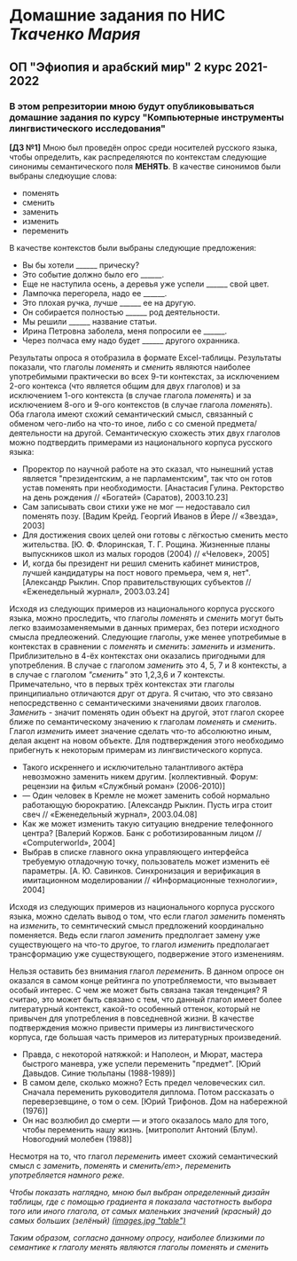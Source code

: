 # Домашние задания по НИС *Ткаченко Мария*
## ОП "Эфиопия и арабский мир" 2 курс 2021-2022

### В этом репрезитории мною будут опубликовываться домашние задания по курсу **"Компьютерные инструменты лингвистического исследования"** 

**[ДЗ №1]** 
Мною был проведён опрос среди носителей русского языка, чтобы определить, как распределяются по контекстам следующие синонимы семантического поля **МЕНЯТЬ**. В качестве синонимов были выбраны следюущие слова:
<ul> 
  <li>поменять</li>
  <li>сменить</li>
  <li>заменить</li>
  <li>изменить</li>
  <li>переменить</li>
</ul>
  
В качестве контекстов были выбраны следующие предложения:
  
<ul> 
    <li>Вы бы хотели ______ прическу?</li>
<li>Это событие должно было его ______.</li>			
<li>Еще не наступила осень, а деревья уже успели  ______ свой цвет.</li>			
<li>Лампочка перегорела, надо ее ______.</li>			
<li>Это плохая ручка, лучше ______ ее на другую.</li>			
<li>Он собирается полностью ______ род деятельности.</li>			
<li>Мы решили ______ название статьи.</li>			
<li>Ирина Петровна заболела, меня попросили ее ______.</li>			
<li>Через полчаса ему надо будет ______ другого охранника.</li>			
</ul>

Результаты опроса я отобразила в формате Excel-таблицы. Результаты показали, что глаголы <em>поменять</em> и <em>сменить</em> являются наиболее употребимыми практически во всех 9-ти контекстах, за исключением 2-ого контекса (что является общим для двух глаголов) и за исключением 1-ого контекста (в случае глагола <em>поменять</em>) и за исключением 8-ого и 9-ого контекстов (в случае глагола <em>поменять</em>).  Оба глагола имеют схожий семантический смысл, связанный с обменом чего-либо на что-то иное, либо с со сменой предмета/деятельности на другой. Семантическую схожесть этих двух глаголов можно подтвердить примерами из национального корпуса русского языка:
<ul>
 <li>Проректор по научной работе на это сказал, что нынешний устав является "президентским, а не парламентским", так что он готов устав поменять при необходимости. [Анастасия Гулина. Ректорство на день рождения // «Богатей» (Саратов), 2003.10.23]</li>
  <li>Сам записывать свои стихи уже не мог ― недоставало сил поменять позу. [Вадим Крейд. Георгий Иванов в Йере // «Звезда», 2003]</li>
  <li>Для достижения своих целей они готовы с лёгкостью сменить место жительства. [Ю. Ф. Флоринская, Т. Г. Рощина. Жизненные планы выпускников школ из малых городов (2004) // «Человек», 2005]</li>
  <li>И, когда бы президент ни решил сменить кабинет министров, лучшей кандидатуры на пост нового премьера, чем я, нет". [Александр Рыклин. Спор правительствующих субъектов // «Еженедельный журнал», 2003.03.24]</li>
  </ul>
  Исходя из следующих примеров из национального корпуса русского языка, можно проследить, что глаголы <em>поменять</em> и <em>сменить</em> могут быть легко взаимозаменяемыми в данных примерах, без потери исходного смысла предлеожений.
  Следующие глаголы, уже менее употребимые в контекстах в сравнении с <em>поменять</em> и <em>сменить</em>: <em>заменить</em> и <em>изменить</em>. Приблизительно в 4-ёх контекстах они оказались пригодными для употребления. В случае с глаголом <em>заменить</em> это 4, 5, 7 и 8 контексты, а в случае с глаголом <em>"сменить"</em> это 1,2,3,6 и 7 контексты. Примечательно, что в первых трёх контекстах эти глаголы принципиально отличаются друг от друга. Я считаю, что это связано непосредственно с семантическими значениями двоих глаголов. <em>Заменить</em> - значит поменять один объект на другой, этот глагол скорее ближе по семантическому значению к глаголам <em>поменять</em> и <em>сменить</em>. Глагол <em>изменить</em> имеет значение сделать что-то абсолюютно иным, делая акцент на новом объекте. Для подтверждения этого необходимо прибегнуть к некоторым примерам из лингвистического корпуса.
  
<ul>
  <li>Такого искреннего и исключительно талантливого актёра невозможно заменить никем другим. [коллективный. Форум: рецензии на фильм «Службный роман» (2006-2010)]</li>
  <li>― Один человек в Кремле не может заменить собой нормально работающую бюрократию. [Александр Рыклин. Пусть игра стоит свеч // «Еженедельный журнал», 2003.04.08]</li>
  <li>Как же может изменить такую ситуацию внедрение телефонного центра? [Валерий Коржов. Банк с роботизированным лицом // «Computerworld», 2004]</li>
  <li>Выбрав в списке главного окна управляющего интерфейса требуемую отладочную точку, пользователь может изменить её параметры. [А. Ю. Савинков. Синхронизация и верификация в имитационном моделировании // «Информационные технологии», 2004]</li>
  </ul>
  
Исходя из следующих примеров из национального корпуса русского языка, можно сделать вывод о том, что если глагол <em>заменить</em> поменять на <em>изменить</em>, то семнтический смысл предложений координально поменяется. Ведь если глагол <em>заменить</em> предполгает замену уже существующего на что-то другое, то глагол <em>изменить</em> предполагает трансформацию уже существующего, подвержение этого изменениям. 

Нельзя оставить без внимания глагол <em>переменить</em>. В данном опросе он оказался в самом конце рейтинга по употребляемости, что вызывает особый интерес. С чем же может быть связанa такая тенденция? Я считаю, это может быть связано с тем, что данный глагол имеет более литературный контекст, какой-то особенный оттенок, который не привычен для употребления в повседневной жизни. В качестве подтверждения можно привести примеры из лингвистического корпуса, где большая часть примеров из литературных произведений.

<ul>
  <li>Правда, с некоторой натяжкой: и Наполеон, и Мюрат, мастера быстрого маневра, уже успели переменить "предмет". [Юрий Давыдов. Синие тюльпаны (1988-1989)]</li>
  <li>В самом деле, сколько можно? Есть предел человеческих сил. Сначала переменить руководителя диплома. Потом рассказать о переверзевщине, о том о сем. [Юрий Трифонов. Дом на набережной (1976)]</li>
<li>Он нас возлюбил до смерти ― и этого оказалось мало для того, чтобы переменить нашу жизнь. [митрополит Антоний (Блум). Новогодний молебен (1988)]</li>
  </ul>
  
Несмотря на то, что глагол <em>переменить</em> имеет схожий семантический смысл с <em>заменить</em>, <em>поменять</em> и <em>сменить/em>, <em>переменить</em> употребляется намного реже.
  
Чтобы показать наглядно, мною был выбран определенный дизайн таблицы, где с помощью градиента я показала частотность выбора того или иного глагола, от самых маленьких значений (красный) до самых больших (зелёный)
  [(images.jpg "table")](https://sun9-51.userapi.com/impg/3H3WlHMoSLdRMgmjyy8ogs08bp1fOapzfcxbXQ/21ZcEsFcKQc.jpg?size=1920x1080&quality=96&sign=d7f9e998b0c3314ca6dcbb6c0948f34e&type=album)
  
  Таким образом, согласно данному опросу, наиболее близкими по семантике к глаголу <em>менять</em> являются глаголы <em>поменять</em> и <em>сменить</em>
  
